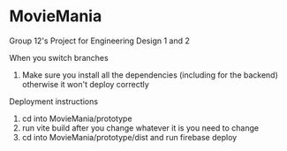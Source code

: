 # MovieMania
Group 12's Project for Engineering Design 1 and 2

When you switch branches
1. Make sure you install all the dependencies (including for the backend) otherwise it won't deploy correctly

Deployment instructions
1. cd into MovieMania/prototype
2. run vite build after you change whatever it is you need to change
3. cd into MovieMania/prototype/dist and run firebase deploy